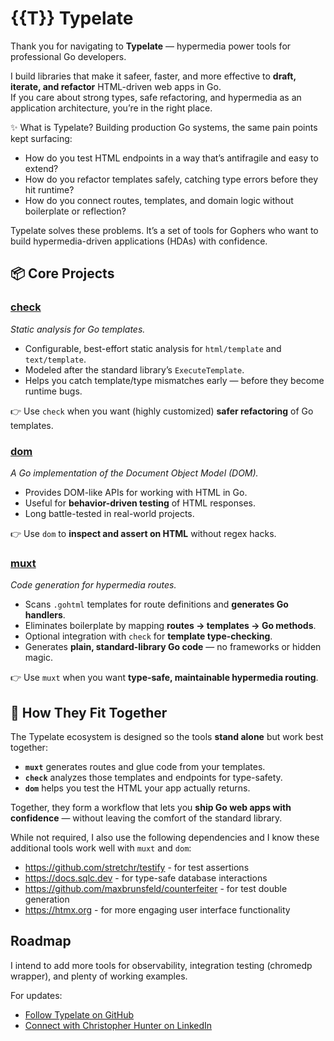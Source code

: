 # {{T}} Typelate

Thank you for navigating to **Typelate** — hypermedia power tools for professional Go developers.  

I build libraries that make it safeer, faster, and more effective to **draft, iterate, and refactor** HTML-driven web apps in Go.  
If you care about strong types, safe refactoring, and hypermedia as an application architecture, you’re in the right place.

✨ What is Typelate?
Building production Go systems, the same pain points kept surfacing:

- How do you test HTML endpoints in a way that’s antifragile and easy to extend?
- How do you refactor templates safely, catching type errors before they hit runtime?
- How do you connect routes, templates, and domain logic without boilerplate or reflection?

Typelate solves these problems.
It’s a set of tools for Gophers who want to build hypermedia-driven applications (HDAs) with confidence.

## 📦 Core Projects

### [**check**](https://github.com/typelate/check)
*Static analysis for Go templates.*

- Configurable, best-effort static analysis for `html/template` and `text/template`.
- Modeled after the standard library’s `ExecuteTemplate`.
- Helps you catch template/type mismatches early — before they become runtime bugs.

👉 Use `check` when you want (highly customized) **safer refactoring** of Go templates.

### [**dom**](https://github.com/typelate/dom)
*A Go implementation of the Document Object Model (DOM).*

- Provides DOM-like APIs for working with HTML in Go.
- Useful for **behavior-driven testing** of HTML responses.
- Long battle-tested in real-world projects.

👉 Use `dom` to **inspect and assert on HTML** without regex hacks.

### [**muxt**](https://github.com/typelate/muxt)
*Code generation for hypermedia routes.*

- Scans `.gohtml` templates for route definitions and **generates Go handlers**.
- Eliminates boilerplate by mapping **routes → templates → Go methods**.
- Optional integration with `check` for **template type-checking**.
- Generates **plain, standard-library Go code** — no frameworks or hidden magic.

👉 Use `muxt` when you want **type-safe, maintainable hypermedia routing**.

## 🔗 How They Fit Together

The Typelate ecosystem is designed so the tools **stand alone** but work best together:

- **`muxt`** generates routes and glue code from your templates.  
- **`check`** analyzes those templates and endpoints for type-safety.  
- **`dom`** helps you test the HTML your app actually returns.  

Together, they form a workflow that lets you **ship Go web apps with confidence** — without leaving the comfort of the standard library.

While not required, I also use the following dependencies and I know these additional tools work well with `muxt` and `dom`:
- https://github.com/stretchr/testify - for test assertions
- https://docs.sqlc.dev - for type-safe database interactions
- https://github.com/maxbrunsfeld/counterfeiter - for test double generation
- https://htmx.org - for more engaging user interface functionality

## Roadmap

I intend to add more tools for observability, integration testing (chromedp wrapper), and plenty of working examples.

For updates:  
- [Follow Typelate on GitHub](https://github.com/typelate)  
- [Connect with Christopher Hunter on LinkedIn](https://linkedin.com/in/crhntr)   


